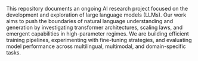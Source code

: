This repository documents an ongoing AI research project focused on the development and exploration of large language models (LLMs). Our work aims to push the boundaries of natural language understanding and generation by investigating transformer architectures, scaling laws, and emergent capabilities in high-parameter regimes. We are building efficient training pipelines, experimenting with fine-tuning strategies, and evaluating model performance across multilingual, multimodal, and domain-specific tasks.
